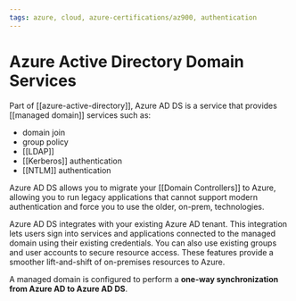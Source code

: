 ```yaml
---
tags: azure, cloud, azure-certifications/az900, authentication
---
```


# Azure Active Directory Domain Services

Part of [[azure-active-directory]], Azure AD DS is a service that provides [[managed domain]] services such as:

- domain join
- group policy
- [[LDAP]]
- [[Kerberos]] authentication
- [[NTLM]] authentication

Azure AD DS allows you to migrate your [[Domain Controllers]] to Azure, allowing you to run legacy applications that cannot support modern authentication and force you to use the older, on-prem, technologies.

Azure AD DS integrates with your existing Azure AD tenant. This integration lets users sign into services and applications connected to the managed domain using their existing credentials. You can also use existing groups and user accounts to secure resource access. These features provide a smoother lift-and-shift of on-premises resources to Azure.

A managed domain is configured to perform a **one-way synchronization from Azure AD to Azure AD DS**.
